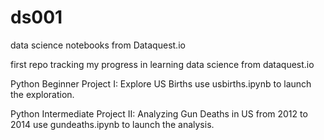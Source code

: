 # ds001
data science notebooks from Dataquest.io

first repo tracking my progress in learning data science from dataquest.io

Python Beginner
Project I: Explore US Births 
  use usbirths.ipynb to launch the exploration.

Python Intermediate
Project II: Analyzing Gun Deaths in US from 2012 to 2014
  use gundeaths.ipynb to launch the analysis.
